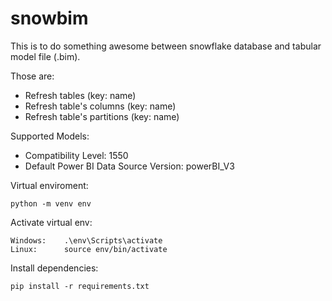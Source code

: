 # snowbim
This is to do something awesome between snowflake database and tabular model file (.bim).

Those are:
* Refresh tables (key: name)
* Refresh table's columns (key: name)
* Refresh table's partitions (key: name)

Supported Models:
* Compatibility Level: 1550
* Default Power BI Data Source Version: powerBI_V3


Virtual enviroment:
```
python -m venv env
```

Activate virtual env:
```
Windows: 	.\env\Scripts\activate
Linux:		source env/bin/activate
```

Install dependencies:
```
pip install -r requirements.txt
```

